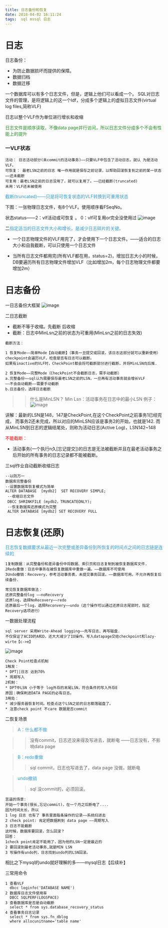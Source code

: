 ```yaml
---
title: 日志备份和恢复
date: 2018-04-02 16:11:24
tags:  sql mssql 日志
---
```

# 日志
日志备份：
* 为防止数据损坏而提供的保障。
* 数据归档
* 数据迁移

一个数据库可以有多个日志文件，但是，逻辑上他们可以看成一个。
SQL对日志文件的管理，是将逻辑上的这一个ldf，分成多个逻辑上的虚拟日志文件(virtual log files,简称VLF)

日志以整个VLF作为单位进行增长和收缩

<font color =#238e23 >
日志文件是顺序读取，不像data page并行访问，所以日志文件分成多个不会有性能上的提升</font>

### 一VLF状态
```
活动： 日志活动部分(未commit的活动事务)——只要VLF中包含了活动日志，就认 为是活动VLF。            
可恢复： 最老LSN之前的日志 唯一作用就是保存之前记录，以帮助回滚恢复到之前的某一状态——还未截断
可复用：最老LSN之前的日志没用了，就可以复用了。——已经截断(truncated)
未用：VLF还未被使用
```
<font color=#3299cc>截断(truncated)——只是将可恢复状态的VLF转换到可重用状态</font>

下图：一张物理日志文件，有8个VLF。使用顺序看FSeqNo。

状态status——2：vlf活动或可恢复 。 0：vlf可复用or完全没使用过
![image](https://raw.githubusercontent.com/Jaki0615/PIC/master/sql1.png)

二<font color=#3299cc>指定适当的日志文件大小和增长，是减少日志碎片的关键。</font>

* 一个日志物理文件的VLF用完了，才会使用下一个日志文件。——适合的日志大小和自我截断，可以只使用一个日志文件

* 当所有日志文件都用完(所有VLF都在用，status=2)，增加日志大小的时候，DB要遍历所有日志物理文件增加VLF（比如增加2m，每个日志物理文件都要增加2m）
# 日志备份
一日志备份大框架
![image](https://raw.githubusercontent.com/Jaki0615/PIC/master/sql2.png)

二日志截断
* 截断不等于收缩。先截断 后收缩
* 截断：日志中MinLsn之前的状态为可重用(MinLsn之前的日志失效)
```
截断方法：

1 恢复Mode——简单Mode【自动截断】（事务一旦提交或回滚，该日志这部分就可以重新使用）
checkpoint会遍历VLF，检查是否有日志可以截断。
如果有inactive的VLF时，CheckPoint都会将可截断部分进行截断，并将MinLSN向后推.

2 恢复Mode——完整Mode（CheckPoint不会截断日志，需手动截断）
a.完整备份——sql认为需要保存最老LSN之前的LSN，一旦再有活动事务就会增长VLF
——不会自动截断——需要手动截断
b.日志备份，选择日志截断
```
>>什么是MinLSN？
Min Lsn：活动事务在日志中的最小LSN
例子：
![image](https://raw.githubusercontent.com/Jaki0615/PIC/master/sql3.png)

讲解：最新的LSN是148，147是CheckPoint,在这个CheckPoint之前事务1已经完成，
而事务2还未完成，所以对应的MinLSN应该是事务2的开始，也就是142.
而从MinLSN到日志的逻辑结尾处，则称为活动日志(Active Log)，LSN142~148

<font color=red>不能截断：</font>
* 活动事务(一个执行n久[忘记提交])的日志是无法被截断并且在最老活动事务之后开始的所有事务的日志记录都不能被截断。

三sql作业自动截断收缩日志
```
--以防万一
数据库完整备份
--设置数据库恢复模式为简单
ALTER DATABASE  [mydb2]  SET RECOVERY SIMPLE;
 --收缩日志文件
 DBCC SHRINKFILE (mydb2，TRUNCATEONLY);
 --恢复数据库还原模式为完整
 ALTER DATABASE [mydb2] SET RECOVERY FULL 
```

# 日志恢复(还原)

<font color=#3299cc>日志恢复数据要求从最近一次完整或差异备份到所恢复的时间点之间的日志链是连续的</font>

```
1复制数据：从完整备份和差异备份中将数据、索引页和日志复制到被恢复数据库文件.
2Redo重做：日志中事务在被恢复数据库中重做一遍。——数据库不可使用
3Undo撤销：Recovery，参考活动事务表，未提交事务回滚。——数据库可用。不允许再恢复后续备份.

常见恢复数据库做法：
还原完整备份log ——noRecovery
还原log，选择NoRecovery——redo
还原最后一个log，选择Reconvery——undo（这个操作可以通过还原日志尾部时，指定Recovery选项进行）
```
一数据处理流程
```
sql server 采用Write-Ahead logging——先写日志、再写磁盘.
不仅保证了ACID的A和D，还大大减少了IO操作。写入datapage交给checkpoint和lazy-wirte【c->e】
```
![image](https://raw.githubusercontent.com/Jaki0615/PIC/master/sql4.png)

```
Check Point检查点机制
1触发：
* DPT||日志 达到70% 
* 周期写入
2机制：
* DPT中LSN 小于等于 log外存的末尾LSN，符合条件的写入外存E
原因：确保刷进DATA PAGE的必有日志。
3用处：
* 减少服务器恢复时间。检查点这个LSN之前的日志都落磁盘了。
* 注意check point 不care 数据是否commit
```
二恢复场景

><FONT COLOR=#3299cc> A：什么都不做</FONT>

>>没有commit，日志还没来得及写进去，就断电
——日志没有，不影响data page

><FONT COLOR=#3299cc> B：redo重做</FONT>
>>sql commit，日志也写进去了，data page 没做，就断电

><FONT COLOR=#3299cc>undo撤销</FONT>
>>sql 没commit的，必须回滚。
```
苦逼的场景:
开始一个事务(很长,忘记commit)，在一个月之后断电了....
因为时间太长，所以
1 log 日志 也有了 事务里面每条操作的记录——系统扫进去
2 check point: 肯定把数据刷到 data page ——周期写入
3 日志不能截断
这时候，数据库要回滚，怎么回滚？
回答：
1check point肯定不能用了，因为他的LSN一定是最近的
2 要回滚到最老活动事务,就是MIN LSN
3 写操作有undo列，日志找到undo列的LSN回滚。
```
相比之下mysql的undo就好理解的多——mysql日志【后续补】

三常用命令
```
1 查看VLF
  dbcc loginfo('DATABASE NAME')
2 数据库日志文件使用率
  DBCC SQLPERF(LOGSPACE)
3 查看数据库是否是自动截断
  select * from sys.database_recovery_status
4 查看事务日志记录
  select * from sys.fn_dblog
  where allocunitname='table name'
```
